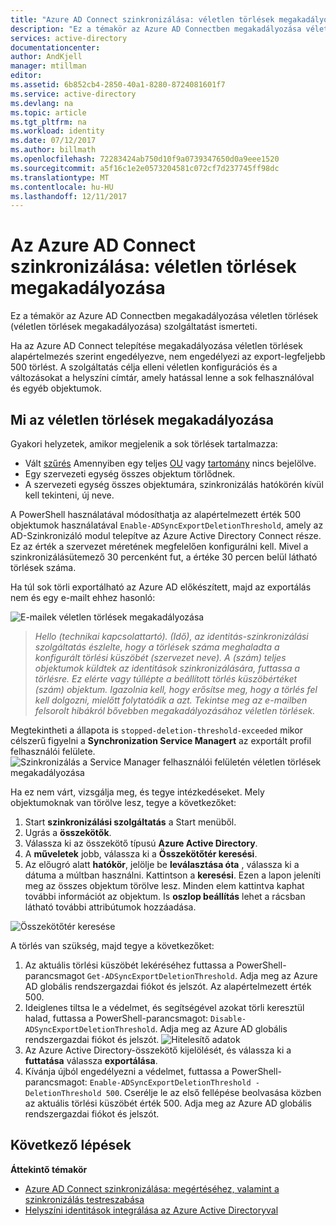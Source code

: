 ```yaml
---
title: "Azure AD Connect szinkronizálása: véletlen törlések megakadályozása |} Microsoft Docs"
description: "Ez a témakör az Azure AD Connectben megakadályozása véletlen törlések (véletlen törlések megakadályozása) szolgáltatást ismerteti."
services: active-directory
documentationcenter: 
author: AndKjell
manager: mtillman
editor: 
ms.assetid: 6b852cb4-2850-40a1-8280-8724081601f7
ms.service: active-directory
ms.devlang: na
ms.topic: article
ms.tgt_pltfrm: na
ms.workload: identity
ms.date: 07/12/2017
ms.author: billmath
ms.openlocfilehash: 72283424ab750d10f9a0739347650d0a9eee1520
ms.sourcegitcommit: a5f16c1e2e0573204581c072cf7d237745ff98dc
ms.translationtype: MT
ms.contentlocale: hu-HU
ms.lasthandoff: 12/11/2017
---
```

# <a name="azure-ad-connect-sync-prevent-accidental-deletes"></a>Az Azure AD Connect szinkronizálása: véletlen törlések megakadályozása
Ez a témakör az Azure AD Connectben megakadályozása véletlen törlések (véletlen törlések megakadályozása) szolgáltatást ismerteti.

Ha az Azure AD Connect telepítése megakadályozása véletlen törlések alapértelmezés szerint engedélyezve, nem engedélyezi az export-legfeljebb 500 törlést. A szolgáltatás célja elleni véletlen konfigurációs és a változásokat a helyszíni címtár, amely hatással lenne a sok felhasználóval és egyéb objektumok.

## <a name="what-is-prevent-accidental-deletes"></a>Mi az véletlen törlések megakadályozása
Gyakori helyzetek, amikor megjelenik a sok törlések tartalmazza:

* Vált [szűrés](active-directory-aadconnectsync-configure-filtering.md) Amennyiben egy teljes [OU](active-directory-aadconnectsync-configure-filtering.md#organizational-unitbased-filtering) vagy [tartomány](active-directory-aadconnectsync-configure-filtering.md#domain-based-filtering) nincs bejelölve.
* Egy szervezeti egység összes objektum törlődnek.
* A szervezeti egység összes objektumára, szinkronizálás hatókörén kívül kell tekinteni, új neve.

A PowerShell használatával módosíthatja az alapértelmezett érték 500 objektumok használatával `Enable-ADSyncExportDeletionThreshold`, amely az AD-Szinkronizáló modul telepítve az Azure Active Directory Connect része. Ez az érték a szervezet méretének megfelelően konfigurálni kell. Mivel a szinkronizálásütemező 30 percenként fut, a értéke 30 percen belül látható törlések száma.

Ha túl sok törli exportálható az Azure AD előkészített, majd az exportálás nem és egy e-mailt ehhez hasonló:

![E-mailek véletlen törlések megakadályozása](./media/active-directory-aadconnectsync-feature-prevent-accidental-deletes/email.png)

> *Hello (technikai kapcsolattartó). (Idő), az identitás-szinkronizálási szolgáltatás észlelte, hogy a törlések száma meghaladta a konfigurált törlési küszöbét (szervezet neve). A (szám) teljes objektumok küldtek az identitások szinkronizálására, futtassa a törlésre. Ez elérte vagy túllépte a beállított törlés küszöbértéket (szám) objektum. Igazolnia kell, hogy erősítse meg, hogy a törlés fel kell dolgozni, mielőtt folytatódik a azt. Tekintse meg az e-mailben felsorolt hibákról bővebben megakadályozásához véletlen törlések.*
>
> 

Megtekintheti a állapota is `stopped-deletion-threshold-exceeded` mikor célszerű figyelni a **Synchronization Service Managert** az exportált profil felhasználói felülete.
![Szinkronizálás a Service Manager felhasználói felületén véletlen törlések megakadályozása](./media/active-directory-aadconnectsync-feature-prevent-accidental-deletes/syncservicemanager.png)

Ha ez nem várt, vizsgálja meg, és tegye intézkedéseket. Mely objektumoknak van törölve lesz, tegye a következőket:

1. Start **szinkronizálási szolgáltatás** a Start menüből.
2. Ugrás a **összekötők**.
3. Válassza ki az összekötő típusú **Azure Active Directory**.
4. A **műveletek** jobb, válassza ki a **Összekötőtér keresési**.
5. Az előugró alatt **hatókör**, jelölje be **leválasztása óta** , válassza ki a dátuma a múltban használni. Kattintson a **keresési**. Ezen a lapon jeleníti meg az összes objektum törölve lesz. Minden elem kattintva kaphat további információt az objektum. Is **oszlop beállítás** lehet a rácsban látható további attribútumok hozzáadása.

![Összekötőtér keresése](./media/active-directory-aadconnectsync-feature-prevent-accidental-deletes/searchcs.png)

A törlés van szükség, majd tegye a következőket:

1. Az aktuális törlési küszöbét lekéréséhez futtassa a PowerShell-parancsmagot `Get-ADSyncExportDeletionThreshold`. Adja meg az Azure AD globális rendszergazdai fiókot és jelszót. Az alapértelmezett érték 500.
2. Ideiglenes tiltsa le a védelmet, és segítségével azokat törli keresztül halad, futtassa a PowerShell-parancsmagot: `Disable-ADSyncExportDeletionThreshold`. Adja meg az Azure AD globális rendszergazdai fiókot és jelszót.
   ![Hitelesítő adatok](./media/active-directory-aadconnectsync-feature-prevent-accidental-deletes/credentials.png)
3. Az Azure Active Directory-összekötő kijelölését, és válassza ki a **futtatása** válassza **exportálása**.
4. Kívánja újból engedélyezni a védelmet, futtassa a PowerShell-parancsmagot: `Enable-ADSyncExportDeletionThreshold -DeletionThreshold 500`. Cserélje le az első fellépése beolvasása közben az aktuális törlési küszöbét érték 500. Adja meg az Azure AD globális rendszergazdai fiókot és jelszót.

## <a name="next-steps"></a>Következő lépések
**Áttekintő témakör**

* [Azure AD Connect szinkronizálása: megértéséhez, valamint a szinkronizálás testreszabása](active-directory-aadconnectsync-whatis.md)
* [Helyszíni identitások integrálása az Azure Active Directoryval](active-directory-aadconnect.md)
